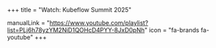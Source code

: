 +++
title = "Watch: Kubeflow Summit 2025"

manualLink = "https://www.youtube.com/playlist?list=PLj6h78yzYM2NiD1QOHcD4PYY-8JxD0pNh"
icon = "fa-brands fa-youtube"
+++